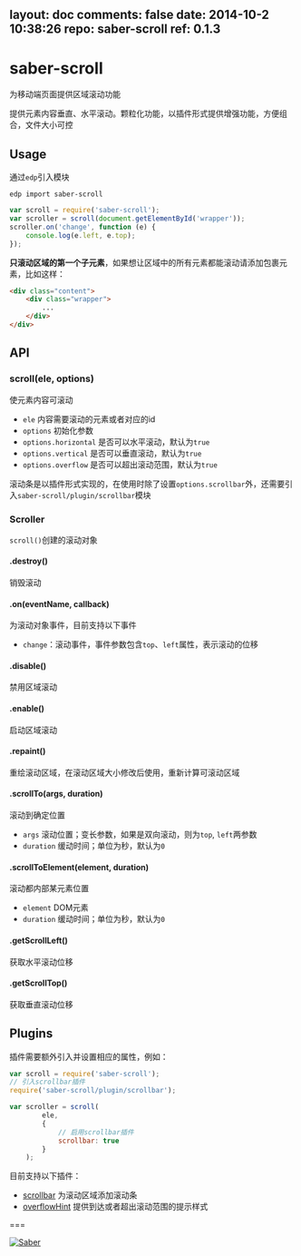 layout: doc
comments: false
date: 2014-10-2 10:38:26
repo: saber-scroll
ref: 0.1.3
---

# saber-scroll

为移动端页面提供区域滚动功能

提供元素内容垂直、水平滚动。颗粒化功能，以插件形式提供增强功能，方便组合，文件大小可控

## Usage

通过`edp`引入模块

    edp import saber-scroll

```javascript
var scroll = require('saber-scroll');
var scroller = scroll(document.getElementById('wrapper'));
scroller.on('change', function (e) {
    console.log(e.left, e.top);
});
```

__只滚动区域的第一个子元素__，如果想让区域中的所有元素都能滚动请添加包裹元素，比如这样：

```html
<div class="content">
    <div class="wrapper">
        ...
    </div>
</div>
```

## API

### scroll(ele, options)

使元素内容可滚动

* `ele` 内容需要滚动的元素或者对应的id
* `options` 初始化参数
* `options.horizontal` 是否可以水平滚动，默认为`true`
* `options.vertical` 是否可以垂直滚动，默认为`true`
* `options.overflow` 是否可以超出滚动范围，默认为`true`

滚动条是以插件形式实现的，在使用时除了设置`options.scrollbar`外，还需要引入`saber-scroll/plugin/scrollbar`模块

### Scroller

`scroll()`创建的滚动对象

#### .destroy()

销毁滚动

#### .on(eventName, callback)

为滚动对象事件，目前支持以下事件

* `change`：滚动事件，事件参数包含`top`、`left`属性，表示滚动的位移

#### .disable()

禁用区域滚动

#### .enable()

启动区域滚动

#### .repaint()

重绘滚动区域，在滚动区域大小修改后使用，重新计算可滚动区域

#### .scrollTo(args, duration)

滚动到确定位置

* `args` 滚动位置；变长参数，如果是双向滚动，则为`top`, `left`两参数
* `duration` 缓动时间；单位为秒，默认为`0`

#### .scrollToElement(element, duration)

滚动都内部某元素位置

* `element` DOM元素
* `duration` 缓动时间；单位为秒，默认为`0`

#### .getScrollLeft()

获取水平滚动位移

#### .getScrollTop()

获取垂直滚动位移

## Plugins

插件需要额外引入并设置相应的属性，例如：

```javascript
var scroll = require('saber-scroll');
// 引入scrollbar插件
require('saber-scroll/plugin/scrollbar');

var scroller = scroll(
        ele,
        {
            // 启用scrollbar插件
            scrollbar: true
        }
    );
```

目前支持以下插件：

* [scrollbar](doc/plugin/scrollbar.html) 为滚动区域添加滚动条
* [overflowHint](doc/plugin/overflowHint.html) 提供到达或者超出滚动范围的提示样式

===

[![Saber](https://f.cloud.github.com/assets/157338/1485433/aeb5c72a-4714-11e3-87ae-7ef8ae66e605.png)](http://ecomfe.github.io/saber/)
